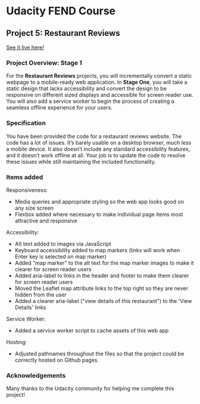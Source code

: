 # Udacity FEND Course
## Project 5: Restaurant Reviews

[See it live here!](https://stevenremenapp.github.io/reviews/)

### Project Overview: Stage 1

For the **Restaurant Reviews** projects, you will incrementally convert a static webpage to a mobile-ready web application. In **Stage One**, you will take a static design that lacks accessibility and convert the design to be responsive on different sized displays and accessible for screen reader use. You will also add a service worker to begin the process of creating a seamless offline experience for your users.

### Specification

You have been provided the code for a restaurant reviews website. The code has a lot of issues. It’s barely usable on a desktop browser, much less a mobile device. It also doesn’t include any standard accessibility features, and it doesn’t work offline at all. Your job is to update the code to resolve these issues while still maintaining the included functionality.

### Items added

Responsiveness:

-   Media queries and appropriate styling so the web app looks good on any size screen
-   Flexbox added where necessary to make individual page items most attractive and responsive

Accessibility:

-   Alt text added to images via JavaScript
-   Keyboard accessibility added to map markers (links will work when Enter key is selected on map marker)
-   Added "map marker" to the alt text for the map marker images to make it clearer for screen reader users
-   Added aria-label to links in the header and footer to make them clearer for screen reader users
-   Moved the Leaflet map attribute links to the top right so they are never hidden from the user
-   Added a clearer aria-label ("view details of this restaurant") to the 'View Details' links

Service Worker:

-   Added a service worker script to cache assets of this web app

Hosting:

-   Adjusted pathnames throughout the files so that the project could be correctly hosted on Github pages.

### Acknowledgements

Many thanks to the Udacity community for helping me complete this project!